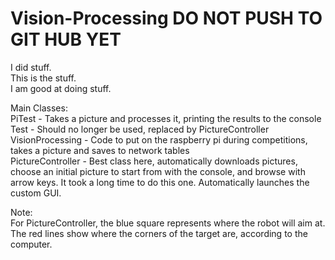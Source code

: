 # Vision-Processing DO NOT PUSH TO GIT HUB YET
I did stuff.  
This is the stuff.  
I am good at doing stuff.
  
Main Classes:  
PiTest - Takes a picture and processes it, printing the results to the console  
Test - Should no longer be used, replaced by PictureController  
VisionProcessing - Code to put on the raspberry pi during competitions, takes a picture and saves to network tables  
PictureController - Best class here, automatically downloads pictures, choose an initial picture to start from with the console, and browse with arrow keys. It took a long time to do this one. Automatically launches the custom GUI.  
  
  
Note:  
For PictureController, the blue square represents where the robot will aim at. The red lines show where the corners of the target are, according to the computer.  
